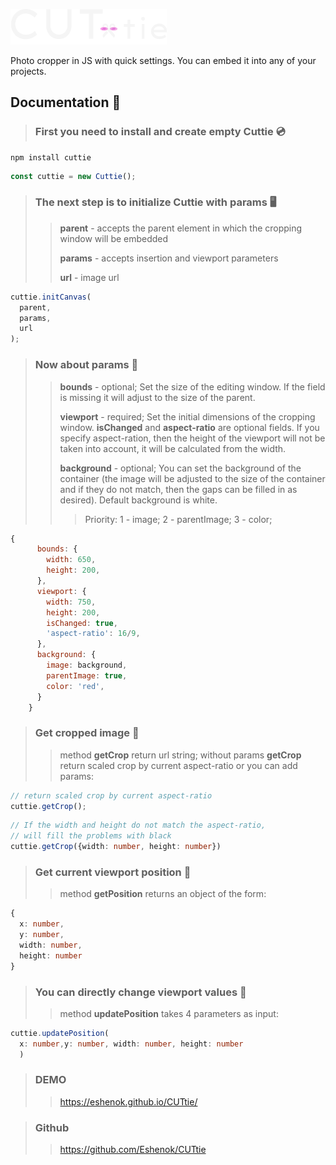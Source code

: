 ![Cuttie](/src/asset/cuttie_w.png)

Photo cropper in JS with quick settings. You can embed it into any of your projects.

## Documentation 📖

> ### First you need to install and create empty Cuttie 💿
```
npm install cuttie
```

``` javascript
const cuttie = new Cuttie();
```

> ### The next step is to initialize Cuttie with params 🖥️
>> **parent** - accepts the parent element in which the cropping window will be embedded
>> 
>> **params** - accepts insertion and viewport parameters
>> 
>> **url** - image url

``` javascript
cuttie.initCanvas(
  parent, 
  params,
  url
);
```

> ### Now about **params** 🔎
>> **bounds** - optional; Set the size of the editing window. If the field is missing it will adjust to the size of the parent.
>> 
>> **viewport** - required; Set the initial dimensions of the cropping window. **isChanged** and **aspect-ratio** are optional fields.
If you specify aspect-ration, then the height of the viewport will not be taken into account, it will be calculated from the width.
>> 
>> **background** - optional; 
You can set the background of the container (the image will be adjusted to the size of the container and if they do not match, then the gaps can be filled in as desired).
Default background is white.
>>> Priority: 1 - image; 2 - parentImage; 3 - color;

``` javascript
{
      bounds: {
        width: 650,
        height: 200,
      },
      viewport: {
        width: 750,
        height: 200,
        isChanged: true,
        'aspect-ratio': 16/9,
      },
      background: {
        image: background,
        parentImage: true,
        color: 'red',
      }
    }
```

> ### Get cropped image 💾
>> method **getCrop** return url string;
>> without params **getCrop** return scaled crop by current aspect-ratio 
>> or you can add params:
 ``` javascript
 // return scaled crop by current aspect-ratio
 cuttie.getCrop(); 
 ```
``` typescript
// If the width and height do not match the aspect-ratio, 
// will fill the problems with black
cuttie.getCrop({width: number, height: number})
``` 

> ### Get current viewport position 🧭
>> method **getPosition** returns an object of the form:
``` typescript
{
  x: number,
  y: number,
  width: number,
  height: number
}
```

> ### You can directly change viewport values 🔢
>> method **updatePosition** takes 4 parameters as input:
``` typescript
cuttie.updatePosition(
  x: number,y: number, width: number, height: number
  )
```

> ### DEMO
>> https://eshenok.github.io/CUTtie/

> ### Github
>> https://github.com/Eshenok/CUTtie